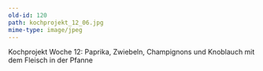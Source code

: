 ```yaml
---
old-id: 120
path: kochprojekt_12_06.jpg
mime-type: image/jpeg
---
```

Kochprojekt Woche 12:
Paprika, Zwiebeln, Champignons und Knoblauch mit dem Fleisch in der Pfanne
